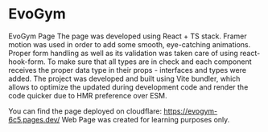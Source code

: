 # EvoGym
EvoGym Page
The page was developed using React + TS stack. Framer motion was used in order to add some smooth, eye-catching animations. Proper form handling as well as its validation was taken care of using react-hook-form.
To make sure that all types are in check and each component receives the proper data type in their props - interfaces and types were added. 
The project was developed and built using Vite bundler, which allows to optimize the updated during development code and render the code quicker due to HMR preference over ESM.

You can find the page deployed on cloudflare: https://evogym-6c5.pages.dev/
Web Page was created for learning purposes only.
